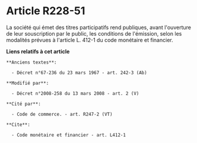# Article R228-51

La société qui émet des titres participatifs rend publiques, avant l'ouverture de leur souscription par le public, les
conditions de l'émission, selon les modalités prévues à l'article L. 412-1 du code monétaire et financier.

**Liens relatifs à cet article**

	**Anciens textes**:

	  - Décret n°67-236 du 23 mars 1967 - art. 242-3 (Ab)

	**Modifié par**:

	  - Décret n°2008-258 du 13 mars 2008 - art. 2 (V)

	**Cité par**:

	  - Code de commerce. - art. R247-2 (VT)

	**Cite**:

	  - Code monétaire et financier - art. L412-1
